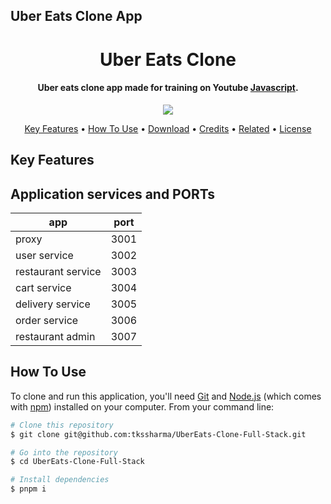 ## Uber Eats Clone App

<h1 align="center">
  Uber Eats Clone
  <br>
</h1>

<h4 align="center">Uber eats clone app made for training on Youtube <a href="http://electron.atom.io" target="_blank">Javascript</a>.</h4>

<p align="center">
  <a href="https://www.paypal.me/tkssharma">
    <img src="https://img.shields.io/badge/$-donate-ff69b4.svg?maxAge=2592000&amp;style=flat">
  </a>
  
</p>

<p align="center">
  <a href="#key-features">Key Features</a> •
  <a href="#how-to-use">How To Use</a> •
  <a href="#download">Download</a> •
  <a href="#credits">Credits</a> •
  <a href="#related">Related</a> •
  <a href="#license">License</a>
</p>

## Key Features

## Application services and PORTs

| app    | port |
| -------- | ------- |
| proxy  |  3001    |
| user service | 3002     |
| restaurant service    | 3003    |
| cart service    | 3004   |
| delivery service    | 3005    |
| order service    | 3006    |
| restaurant admin  |  3007    |

## How To Use

To clone and run this application, you'll need [Git](https://git-scm.com) and [Node.js](https://nodejs.org/en/download/) (which comes with [npm](http://npmjs.com)) installed on your computer. From your command line:

```bash
# Clone this repository
$ git clone git@github.com:tkssharma/UberEats-Clone-Full-Stack.git

# Go into the repository
$ cd UberEats-Clone-Full-Stack

# Install dependencies
$ pnpm i

```
